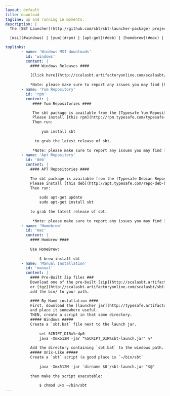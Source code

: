 ```yaml
---
layout: default
title: download
tagline: up and running in moments.
description: |
  The [SBT Launcher](http://github.com/sbt/sbt-launcher-package) project contains a set of native packages for use in your operating system.

  [msi](#windows) | [yum](#rpm) | [apt-get](#deb) | [homebrew](#mac) | [by hand](#manual)

toplinks:
       - name: 'Windows MSI downloads'
         id: 'windows'
         content: |
           #### Windows Releases ####
           
           [Click here](http://scalasbt.artifactoryonline.com/scalasbt/sbt-native-packages/org/scala-sbt/sbt/0.12.0/sbt.msi) for the latest windows MSI.
           
           *Note: please make sure to report any issues you may find [here](https://github.com/sbt/sbt-launcher-package/issues).*
       - name: 'Yum Repository'
         id: 'rpm'
         content: |
            #### Yum Repositories ####

            The sbt package is available from the [Typesafe Yum Repository](http://rpm.typesafe.com).
            Please install [this rpm](http://rpm.typesafe.com/typesafe-repo-2.0.0-1.noarch.rpm) to add the typesafe yum repository to your list of approved sources. 
            Then run:
            
                yum install sbt
             
             to grab the latest release of sbt.
            
            *Note: please make sure to report any issues you may find [here](https://github.com/sbt/sbt-launcher-package/issues).*
       - name: 'Apt Repository'
         id: 'deb'
         content: |
           #### APT Repositories ####
           
           The sbt package is available from the [Typesafe Debian Repository](http://apt.typesafe.com).
           Please install [this deb](http://apt.typesafe.com/repo-deb-build-0002.deb) to enable the typesafe repository.
           Then run:
           
               sudo apt-get update
               sudo apt-get install sbt
           
           to grab the latest release of sbt.
            
            *Note: please make sure to report any issues you may find [here](https://github.com/sbt/sbt-launcher-package/issues).*
       - name: 'Homebrew'
         id: 'mac'
         content: |
           #### Hombrew ####
           
           Use HomeBrew:
           
               $ brew install sbt
       - name: 'Manual Installation'
         id: 'manual'
         content: |
           #### Pre-Built Zip files ###
           Download one of the pre-built [zip](http://scalasbt.artifactoryonline.com/scalasbt/sbt-native-packages/org/scala-sbt/sbt/0.12.0/sbt.zip)
           or [tgz](http://scalasbt.artifactoryonline.com/scalasbt/sbt-native-packages/org/scala-sbt/sbt/0.12.0/sbt.tgz) and
           add the bin/ to your path.

           #### By Hand installation ####
           First, download the [launcher jar](http://typesafe.artifactoryonline.com/typesafe/ivy-releases/org.scala-sbt/sbt-launch/0.12.0/sbt-launch.jar) 
           and place it somewhere useful.
           THEN, create a script in that same directory.
           ##### Windows #####
           Create a `sbt.bat` file next to the launch jar.
           
               set SCRIPT_DIR=%~dp0
               java -Xmx512M -jar "%SCRIPT_DIR%sbt-launch.jar" %*
           
           Add the directory containing `sbt.bat` to the windows path.
           ##### Unix-Like #####
           Create a `sbt` script (a good place is `~/bin/sbt`
           
               java -Xmx512M -jar `dirname $0`/sbt-launch.jar "$@"
           
           then make the script executable:
           
               $ chmod u+x ~/bin/sbt
---
```


<!-- This page has no content. -->


